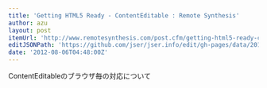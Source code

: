 ```yaml
---
title: 'Getting HTML5 Ready - ContentEditable : Remote Synthesis'
author: azu
layout: post
itemUrl: 'http://www.remotesynthesis.com/post.cfm/getting-html5-ready-contenteditable'
editJSONPath: 'https://github.com/jser/jser.info/edit/gh-pages/data/2012/08/index.json'
date: '2012-08-06T04:48:00Z'
---
```

ContentEditableのブラウザ毎の対応について
